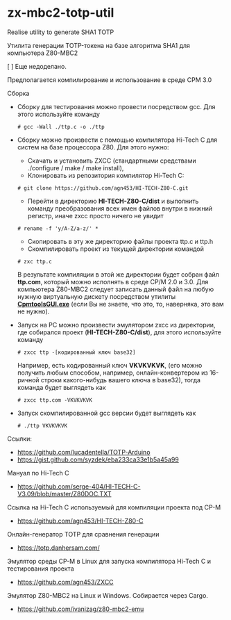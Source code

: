# zx-mbc2-totp-util
Realise utility to generate SHA1 TOTP 

Утилита генерации TOTP-токена на базе алгоритма SHA1 для компьютера Z80-MBC2

[ ] Еще недоделано.

Предполагается компилирование и использование в среде CPM 3.0

Сборка
* Сборку для тестирования можно провести посредством gcc. Для этого используйте команду
  ```
  # gcc -Wall ./ttp.c -o ./ttp
  ```
* Сборку можно произвести с помощью компилятора Hi-Tech C для систем на базе процессора Z80. 
    Для этого нужно:
    - Скачать и установить ZXCC (стандартными средствами ./configure / make / make install),
    - Клонировать из репозитория компилятор Hi-Tech C:
	```
	# git clone https://github.com/agn453/HI-TECH-Z80-C.git
	```
    - Перейти в директорию **HI-TECH-Z80-C/dist** и выполнить команду преобразования всех имен файлов внутри в нижний регистр, иначе zxcc просто ничего не увидит
	``` 
	# rename -f 'y/A-Z/a-z/' *
	```
    - Скопировать в эту же директорию файлы проекта ttp.c и ttp.h
    - Скомпилировать проект из текущей директории командой 
    
	```
	# zxc ttp.c
	```
	
    В результате компиляции в этой же директории будет собран файл **ttp.com**, который можно исполнять в среде CP/M 2.0 и 3.0. 
      Для компьютера Z80-MBC2 следует записать данный файл на любую нужную виртуальную дискету посредством утилиты **[CpmtoolsGUI.exe](http://star.gmobb.jp/koji/cgi/wiki.cgi?page=CpmtoolsGUI)** (если Вы не знаете, что это, то, наверняка, это вам не нужно).
      
* Запуск на PC можно произвести эмулятором zxcc из директории, где собирался проект (**HI-TECH-Z80-C/dist**), для этого используйте команду 
    ```
    # zxcc ttp -[кодированный ключ base32]
    ```
    Например, есть кодированный ключ **VKVKVKVK**, (его можно получить любым способом, например, онлайн-конвертером из 16-ричной строки какого-нибудь вашего ключа в base32),
    тогда команда будет выглядеть как 
    
    ```
    # zxcc ttp.com -VKVKVKVK
    ```
* Запуск скомпилированной gcc версии будет выглядеть как 
    ```
    # ./ttp VKVKVKVK
    ```


Ссылки:
* https://github.com/lucadentella/TOTP-Arduino
* https://gist.github.com/syzdek/eba233ca33e1b5a45a99

Мануал по Hi-Tech C
* https://github.com/serge-404/HI-TECH-C-V3.09/blob/master/Z80DOC.TXT

Ссылка на Hi-Tech C используемый для компиляции проекта под CP-M
* https://github.com/agn453/HI-TECH-Z80-C

Онлайн-генератор TOTP для сравнения генерации
* https://totp.danhersam.com/

Эмулятор среды CP-M в Linux для запуска компилятора Hi-Tech C и тестирования проекта
* https://github.com/agn453/ZXCC

Эмулятор Z80-MBC2 на Linux и Windows. Собирается через Cargo.
* https://github.com/ivanizag/z80-mbc2-emu

